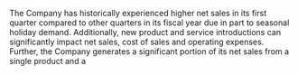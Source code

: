 The Company has historically experienced higher net sales in its first quarter compared to other quarters in its fiscal year due in
part to seasonal holiday demand. Additionally, new product and service introductions can significantly impact net sales, cost of
sales and operating expenses. Further, the Company generates a significant portion of its net sales from a single product and a